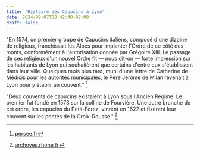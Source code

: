 ```yaml
---
title: "Histoire des Capucins à Lyon"
date: 2024-09-07T08:42:40+02:00
draft: false
---
```


"En 1574, un premier groupe de Capucins italiens, composé d'une dizaine de religieux, franchissait les Alpes pour implanter l'Ordre de ce côté des monts, conformément à l'autorisation donnée par Grégoire XIII. Le passage de ces religieux d'un nouvel Ordre fit — nous dit-on — forte impression sur les habitants de Lyon qui souhaitèrent que certains d'entre eux s'établissent dans leur ville. Quelques mois plus tard, muni d'une lettre de Catherine de Médicis pour les autorités municipales, le Père Jérôme de Milan revenait à Lyon pour y établir un couvent." [^1]

[^1]: [persee.fr](https://www.persee.fr/doc/rhef_0300-9505_1989_num_75_194_3460)

"Deux couvents de capucins existaient à Lyon sous l'Ancien Régime. Le premier fut fondé en 1573 sur la colline de Fourvière. Une autre branche de cet ordre, les capucins du Petit-Forez, vinrent en 1622 et fixèrent leur couvent sur les pentes de la Croix-Rousse." [^2]

[^2]: [archoves.rhone.fr](https://archives.rhone.fr/media/55c2cea8-2683-4cfa-a0b9-6d9b3a4e498c.pdf)
